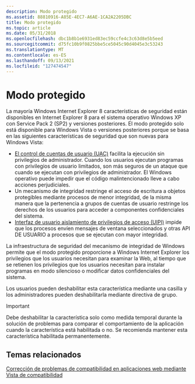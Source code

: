 ```yaml
---
description: Modo protegido
ms.assetid: 88810916-A85E-4EC7-A6AE-1CA2A2205DBC
title: Modo protegido
ms.topic: article
ms.date: 05/31/2018
ms.openlocfilehash: dbc1b8b1e6931ed83ec59ccfe4c3c63d8e5b5eed
ms.sourcegitcommit: d75fc10b9f0825bbe5ce5045c90d4045e3c53243
ms.translationtype: MT
ms.contentlocale: es-ES
ms.lasthandoff: 09/13/2021
ms.locfileid: "127474547"
---
```

# <a name="protected-mode"></a>Modo protegido

La mayoría Windows Internet Explorer 8 características de seguridad están disponibles en Internet Explorer 8 para el sistema operativo Windows XP con Service Pack 2 (SP2) y versiones posteriores. El modo protegido solo está disponible para Windows Vista o versiones posteriores porque se basa en las siguientes características de seguridad que son nuevas para Windows Vista:

-   [El control de cuentas de usuario (UAC)](https://msdn.microsoft.com/library/aa511445.aspx) facilita la ejecución sin privilegios de administrador. Cuando los usuarios ejecutan programas con privilegios de usuario limitados, son más seguros de un ataque que cuando se ejecutan con privilegios de administrador. El Windows operativo puede impedir que el código malintencionado lleve a cabo acciones perjudiciales.
-   Un mecanismo de integridad [](../secauthz/securable-objects.md) restringe el acceso de escritura a objetos protegibles mediante procesos de menor integridad, de la misma manera que la pertenencia a grupos de cuentas de usuario restringe los derechos de los usuarios para acceder a componentes confidenciales del sistema.
-   [Interfaz de usuario aislamiento de privilegios de acceso (UIPI)](/previous-versions/dotnet/articles/bb625963(v=msdn.10)) impide que los procesos envíen mensajes de ventana seleccionados y otras API DE USUARIO a procesos que se ejecutan con mayor integridad.

La infraestructura de seguridad del mecanismo de integridad de Windows permite que el modo protegido proporcione a Windows Internet Explorer los privilegios que los usuarios necesitan para examinar la Web, al tiempo que se retienen los privilegios que los usuarios necesitan para instalar programas en modo silencioso o modificar datos confidenciales del sistema.

Los usuarios pueden deshabilitar esta característica mediante una casilla y los administradores pueden deshabilitarla mediante directiva de grupo.

> [!IMPORTANT]
> Debe deshabilitar la característica solo como medida temporal durante la solución de problemas para comparar el comportamiento de la aplicación cuando la característica está habilitada o no. Se recomienda mantener esta característica habilitada permanentemente.

 

## <a name="related-topics"></a>Temas relacionados

<dl> <dt>

[Corrección de problemas de compatibilidad en aplicaciones web mediante Vista de compatibilidad](remediating-web-applications-and-add-ons.md)
</dt> </dl>

 

 
